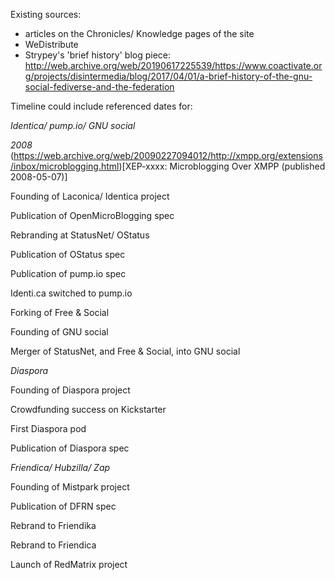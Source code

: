 Existing sources:
* articles on the Chronicles/ Knowledge pages of the site
* WeDistribute
* Strypey's 'brief history' blog piece: http://web.archive.org/web/20190617225539/https://www.coactivate.org/projects/disintermedia/blog/2017/04/01/a-brief-history-of-the-gnu-social-fediverse-and-the-federation

Timeline could include referenced dates for:


*Identica/ pump.io/ GNU social*

*2008*
(https://web.archive.org/web/20090227094012/http://xmpp.org/extensions/inbox/microblogging.html)[XEP-xxxx: Microblogging Over XMPP (published 2008-05-07)]

Founding of Laconica/ Identica project

Publication of OpenMicroBlogging spec

Rebranding at StatusNet/ OStatus

Publication of OStatus spec

Publication of pump.io spec

Identi.ca switched to pump.io

Forking of Free & Social

Founding of GNU social

Merger of StatusNet, and Free & Social, into GNU social


*Diaspora*

Founding of Diaspora project

Crowdfunding success on Kickstarter

First Diaspora pod

Publication of Diaspora spec


*Friendica/ Hubzilla/ Zap*

Founding of Mistpark project

Publication of DFRN spec

Rebrand to Friendika

Rebrand to Friendica

Launch of RedMatrix project